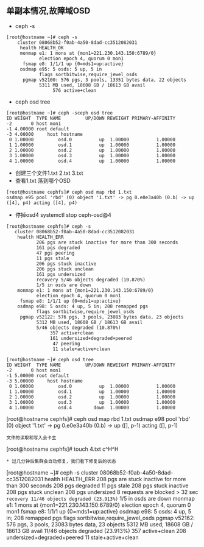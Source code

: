 
## 单副本情况,故障域OSD
* ceph -s
```
[root@hostname ~]# ceph -s
    cluster 08068b52-f0ab-4a50-8dad-cc3512082031
     health HEALTH_OK
     monmap e1: 1 mons at {mon1=221.230.143.150:6789/0}
            election epoch 4, quorum 0 mon1
      fsmap e8: 1/1/1 up {0=mds1=up:active}
     osdmap e95: 5 osds: 5 up, 5 in
            flags sortbitwise,require_jewel_osds
      pgmap v52100: 576 pgs, 3 pools, 13351 bytes data, 22 objects
            5311 MB used, 18608 GB / 18613 GB avail
                 576 active+clean
```
* ceph osd tree
```
[root@hostname ~]# ceph -sceph osd tree
ID WEIGHT  TYPE NAME         UP/DOWN REWEIGHT PRIMARY-AFFINITY 
-2       0 host mon1                                           
-1 4.00000 root default                                        
-3 4.00000     host hostname                                   
 0 1.00000         osd.0          up  1.00000          1.00000 
 1 1.00000         osd.1          up  1.00000          1.00000 
 2 1.00000         osd.2          up  1.00000          1.00000 
 3 1.00000         osd.3          up  1.00000          1.00000 
 4 1.00000         osd.4          up  1.00000          1.00000 
 ```
 * 创建三个文件1.txt 2.txt 3.txt
 * 查看1.txt 落到哪个OSD 
 ```
[root@hostname cephfs]# ceph osd map rbd 1.txt
osdmap e95 pool 'rbd' (0) object '1.txt' -> pg 0.e0e3a40b (0.b) -> up ([4], p4) acting ([4], p4)
```
* 停掉osd4
 systemctl stop ceph-osd@4
 ```
 [root@hostname cephfs]# ceph -s
    cluster 08068b52-f0ab-4a50-8dad-cc3512082031
     health HEALTH_ERR
            206 pgs are stuck inactive for more than 300 seconds
            161 pgs degraded
            47 pgs peering
            11 pgs stale
            206 pgs stuck inactive
            206 pgs stuck unclean
            161 pgs undersized
            recovery 5/46 objects degraded (10.870%)
            1/5 in osds are down
     monmap e1: 1 mons at {mon1=221.230.143.150:6789/0}
            election epoch 4, quorum 0 mon1
      fsmap e8: 1/1/1 up {0=mds1=up:active}
     osdmap e98: 5 osds: 4 up, 5 in; 208 remapped pgs
            flags sortbitwise,require_jewel_osds
      pgmap v52122: 576 pgs, 3 pools, 23083 bytes data, 23 objects
            5312 MB used, 18608 GB / 18613 GB avail
            5/46 objects degraded (10.870%)
                 357 active+clean
                 161 undersized+degraded+peered
                  47 peering
                  11 stale+active+clean
```
```
[root@hostname ~]# ceph osd tree
ID WEIGHT  TYPE NAME         UP/DOWN REWEIGHT PRIMARY-AFFINITY 
-2       0 host mon1                                           
-1 5.00000 root default                                        
-3 5.00000     host hostname                                   
 0 1.00000         osd.0          up  1.00000          1.00000 
 1 1.00000         osd.1          up  1.00000          1.00000 
 2 1.00000         osd.2          up  1.00000          1.00000 
 3 1.00000         osd.3          up  1.00000          1.00000 
 4 1.00000         osd.4        down  1.00000          1.00000 
```
[root@hostname cephfs]# ceph osd map rbd 1.txt
osdmap e98 pool 'rbd' (0) object '1.txt' -> pg 0.e0e3a40b (0.b) -> up ([], p-1) acting ([], p-1)
```
文件的读取和写入会卡主
```
[root@hostname cephfs]# touch 4.txt
c^H^H
```
* 过几分钟后集群会自动修复，我们看下修复后的状态
```
[root@hostname ~]# ceph -s
    cluster 08068b52-f0ab-4a50-8dad-cc3512082031
     health HEALTH_ERR
            208 pgs are stuck inactive for more than 300 seconds
            208 pgs degraded
            11 pgs stale
            208 pgs stuck inactive
            208 pgs stuck unclean
            208 pgs undersized
            8 requests are blocked > 32 sec
            `recovery 11/46 objects degraded (23.913%)`
            1/5 in osds are down
     monmap e1: 1 mons at {mon1=221.230.143.150:6789/0}
            election epoch 4, quorum 0 mon1
      fsmap e8: 1/1/1 up {0=mds1=up:active}
     osdmap e98: 5 osds: 4 up, 5 in; 208 remapped pgs
            flags sortbitwise,require_jewel_osds
      pgmap v52162: 576 pgs, 3 pools, 23083 bytes data, 23 objects
            5312 MB used, 18608 GB / 18613 GB avail
            11/46 objects degraded (23.913%)
                 357 active+clean
                 208 undersized+degraded+peered
                  11 stale+active+clean
```
